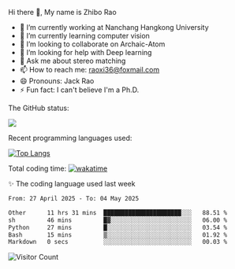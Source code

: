 Hi there 👋, My name is Zhibo Rao
- 🔭 I’m currently working at Nanchang Hangkong University
- 🌱 I’m currently learning computer vision
- 👯 I’m looking to collaborate on Archaic-Atom
- 🤔 I’m looking for help with Deep learning
- 💬 Ask me about stereo matching
- 📫 How to reach me: raoxi36@foxmail.com
- 😄 Pronouns: Jack Rao
- ⚡ Fun fact: I can't believe I'm a Ph.D.

The GitHub status:

![](https://github-readme-stats.vercel.app/api?username=ZhiboRao)

Recent programming languages used:

[![Top Langs](https://github-readme-stats.vercel.app/api/top-langs/?username=ZhiboRao&layout=compact)](https://github.com/anuraghazra/github-readme-stats)

Total coding time: [![wakatime](https://wakatime.com/badge/user/51ec5ec7-4742-4243-9eea-732ade32c0b7.svg)](https://wakatime.com/@51ec5ec7-4742-4243-9eea-732ade32c0b7)

✨ The coding language used last week 
<!--START_SECTION:waka-->

```txt
From: 27 April 2025 - To: 04 May 2025

Other      11 hrs 31 mins  ██████████████████████░░░   88.51 %
sh         46 mins         █▓░░░░░░░░░░░░░░░░░░░░░░░   06.00 %
Python     27 mins         █░░░░░░░░░░░░░░░░░░░░░░░░   03.54 %
Bash       15 mins         ▒░░░░░░░░░░░░░░░░░░░░░░░░   01.92 %
Markdown   0 secs          ░░░░░░░░░░░░░░░░░░░░░░░░░   00.03 %
```

<!--END_SECTION:waka-->

![Visitor Count](https://profile-counter.glitch.me/Raohaocheng/count.svg)
